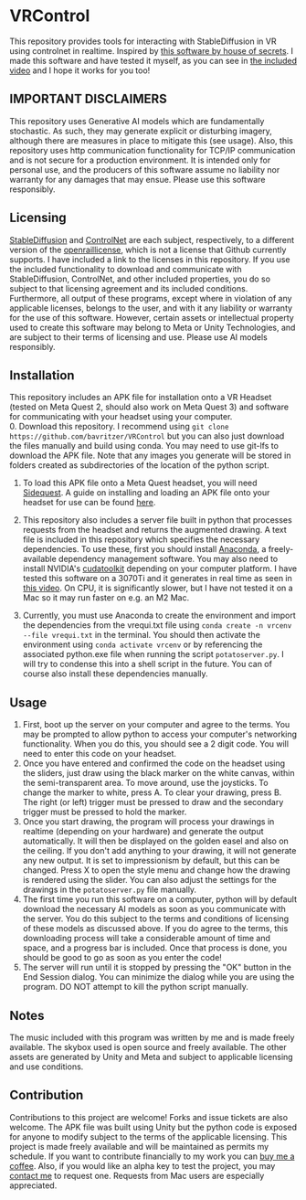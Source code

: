 # VRControl
This repository provides tools for interacting with StableDiffusion in VR using controlnet in realtime. Inspired by [this software by house of secrets](https://github.com/houseofsecrets/SdPaint/tree/main). I made this software and have tested it myself, as you can see in [the included video](vrcontroldemo1.mp4) and I hope it works for you too!     
  
## IMPORTANT DISCLAIMERS  
This repository uses Generative AI models which are fundamentally stochastic. As such, they may generate explicit or disturbing imagery, although there are measures in place to mitigate this (see usage). Also, this repository uses http communication functionality for TCP/IP communication and is not secure for a production environment. It is intended only for personal use, and the producers of this software assume no liability nor warranty for any damages that may ensue. Please use this software responsibly.  
## Licensing  
[StableDiffusion](https://huggingface.co/runwayml/stable-diffusion-v1-5) and [ControlNet](https://huggingface.co/lllyasviel/sd-controlnet-scribble) are each subject, respectively, to a different version of the [openrail](https://huggingface.co/spaces/CompVis/stable-diffusion-license)[license](https://huggingface.co/blog/open_rail), which is not a license that Github currently supports. I have included a link to the licenses in this repository. If you use the included functionality to download and communicate with StableDiffusion, ControlNet, and other included properties, you do so subject to that licensing agreement and its included conditions. Furthermore, all output of these programs, except where in violation of any applicable licenses, belongs to the user, and with it any liability or warranty for the use of this software. However, certain assets or intellectual property used to create this software may belong to Meta or Unity Technologies, and are subject to their terms of licensing and use. Please use AI models responsibly.   
## Installation  
This repository includes an APK file for installation onto a VR Headset (tested on Meta Quest 2, should also work on Meta Quest 3) and software for communicating with your headset using your computer.    
0. Download this repository. I recommend using `git clone https://github.com/bavritzer/VRControl` but you can also just download the files manually and build using conda. You may need to use git-lfs to download the APK file. Note that any images you generate will be stored in folders created as subdirectories of the location of the python script.  
1. To load this APK file onto a Meta Quest headset, you will need [Sidequest](https://sidequestvr.com/). A guide on installing and loading an APK file onto your headset for use can be found [here](https://www.youtube.com/watch?v=zzizceAOW-w).

2. This repository also includes a server file built in python that processes requests from the headset and returns the augmented drawing. A text file is included in this repository which specifies the necessary dependencies. To use these, first you should install [Anaconda](https://www.anaconda.com/download), a freely-available dependency management software. You may also need to install NVIDIA's [cudatoolkit](https://developer.nvidia.com/cuda-12-1-0-download-archive) depending on your computer platform. I have tested this software on a 3070Ti and it generates in real time as seen in [this video](vrcontroldemo1.mp4). On CPU, it is significantly slower, but I have not tested it on a Mac so it may run faster on e.g. an M2 Mac.   
3. Currently, you must use Anaconda to create the environment and import the dependencies from the vrequi.txt file using `conda create -n vrcenv --file vrequi.txt` in the terminal. You should then activate the environment using `conda activate vrcenv` or by referencing the associated python.exe file when running the script `potatoserver.py`. I will try to condense this into a shell script in the future. You can of course also install these dependencies manually.       
## Usage
1. First, boot up the server on your computer and agree to the terms. You may be prompted to allow python to access your computer's networking functionality. When you do this, you should see a 2 digit code. You will need to enter this code on your headset.   
2. Once you have entered and confirmed the code on the headset using the sliders, just draw using the black marker on the white canvas, within the semi-transparent area. To move around, use the joysticks. To change the marker to white, press A. To clear your drawing, press B. The right (or left) trigger must be pressed to draw and the secondary trigger must be pressed to hold the marker.   
3. Once you start drawing, the program will process your drawings in realtime (depending on your hardware) and generate the output automatically. It will then be displayed on the golden easel and also on the ceiling. If you don't add anything to your drawing, it will not generate any new output. It is set to impressionism by default, but this can be changed. Press X to open the style menu and change how the drawing is rendered using the slider. You can also adjust the settings for the drawings in the `potatoserver.py` file manually.  
4. The first time you run this software on a computer, python will by default download the necessary AI models as soon as you communicate with the server. You do this subject to the terms and conditions of licensing of these models as discussed above. If you do agree to the terms, this downloading process will take a considerable amount of time and space, and a progress bar is included. Once that process is done, you should be good to go as soon as you enter the code!    
5. The server will run until it is stopped by pressing the "OK" button in the End Session dialog. You can minimize the dialog while you are using the program. DO NOT attempt to kill the python script manually. 
  
## Notes  
The music included with this program was written by me and is made freely available. The skybox used is open source and freely available. The other assets are generated by Unity and Meta and subject to applicable licensing and use conditions.  
## Contribution  
Contributions to this project are welcome! Forks and issue tickets are also welcome. The APK file was built using Unity but the python code is exposed for anyone to modify subject to the terms of the applicable licensing. This project is made freely available and will be maintained as permits my schedule. If you want to contribute financially to my work you can [buy me a coffee](https://ko-fi.com/brunoavritzer). Also, if you would like an alpha key to test the project, you may [contact me](mailto:bavritzer@yahoo.com) to request one. Requests from Mac users are especially appreciated. 
